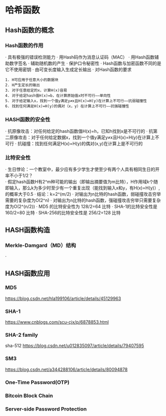 # 哈希函数
## Hash函数的概念
### Hash函数的作用
· 具有极强的错误检测能力
· 用Hash码作为消息认证码（MAC）
· 用Hash函数辅助数字签名
· 辅助随机数的产生
· 保护口令秘密性
· Hash函数与加密函数不同的是它不使用密钥
· 由可变长度输入生成定长输出
· 对Hash函数的要求
    
    1. H可应用于任意大小的数据块
    2. H产生定长的输出
    3. 对于任意给定的x，计算H(x)容易
    4. 对于给定hash值H(x)=b，在计算原始值x时不可行——单向性
    5. 对于给定输入x，找到一个值y满足y≠x且H(x)=H(y)在计算上不可行——抗弱碰撞性
    6. 找到任何满足H(x)=H(y)的偶对（x，y）在计算上不可行——抗强碰撞性
    
### HASH函数的安全性
· 抗原像攻击：对任何给定的hash函数值H(x)=h，已知h找到x是不可行的
· 抗第二原像攻击：对于任何给定数据x，找到一个值y满足y≠x且H(x)=H(y)在计算上不可行
· 抗碰撞：找到任何满足H(x)=H(y)的偶对(x,y)在计算上是不可行的

### 比特安全性
· 生日悖论：一个教室中，最少应有多少学生才使至少有两个人具有相同生日的开率不小于1/2？        
· 假定hash函数H有2^m种可能的输出（即输出摘要值为m比特），H作用域k个随即输入，那么k为多少时至少有一个重复出现（能找到输入x和y，有H(x)=H(y)）,的概率大于0.5
· 结论：k=2^(m/2)
· 对输出为n比特的hash函数，弱碰撞攻击穷举需要的复杂度为O(2^n)
· 对输出为n比特的hash函数，强碰撞攻击穷举只需要复杂度为O(2^(n/2))
· MD5 的比特安全性为 128/2=64 比特
· SHA-1的比特安全性是 160/2=80 比特
· SHA-256的比特安全性是 256/2=128 比特
## HASH函数构造
### Merkle-Damgard（MD）结构
· 
## HASH函数应用
### MD5

https://blog.csdn.net/hla199106/article/details/45129963


### SHA-1

https://www.cnblogs.com/scu-cjx/p/6878853.html

### SHA-2 family

sha-512
https://blog.csdn.net/u012835097/article/details/79407595

### SM3 

https://blog.csdn.net/a344288106/article/details/80094878

### One-Time Password(OTP)

### Bitcoin Block Chain

### Server-side Password Protection
